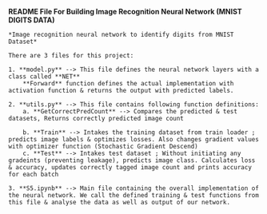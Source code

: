 **README File For Building Image Recognition Neural Network (MNIST DIGITS DATA)**
    
    *Image recognition neural network to identify digits from MNIST Dataset*
    
    There are 3 files for this project:
    
    1. **model.py** --> This file defines the neural network layers with a class called **NET**
        **Forward** function defines the actual implementation with activation function & returns the output with predicted labels.
    
    2. **utils.py** --> This file contains following function definitions:
        a. **GetCorrectPredCount** --> Compares the predicted & test datasets, Returns correctly predicted image count
        
        b. **Train** --> Intakes the training dataset from train loader ; predicts image labels & optimizes losses. Also changes gradient values with optimizer function (Stochastic Gradient Descend)
        c. **Test** --> Intakes test dataset ; Without initiating any gradeints (preventing leakage), predicts image class. Calculates loss & accuracy, updates correctly tagged image count and prints accuracy for each batch

    3. **S5.ipynb** --> Main file containing the overall implementation of the neural network. We call the defined training & test functions from this file & analyse the data as well as output of our network.
